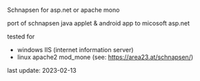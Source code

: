 Schnapsen for asp.net or apache mono

port of schnapsen java applet & android app to micosoft asp.net

tested for 
- windows IIS (internet information server)
- linux apache2 mod_mone (see: https://area23.at/schnapsen/)

last update: 2023-02-13

